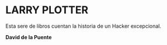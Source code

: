 # LARRY PLOTTER

Esta sere de libros cuentan la historia de un Hacker excepcional.

**David de la Puente**
